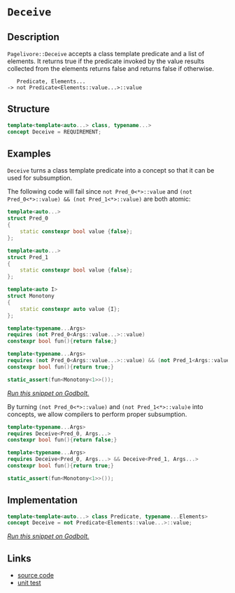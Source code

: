 <!-- Copyright 2024 Feng Mofan
SPDX-License-Identifier: Apache-2.0 -->

# `Deceive`

## Description

`Pagelivore::Deceive` accepts a class template predicate and a list of elements.
It returns true if the predicate invoked by the value results collected from the elements returns false and returns false if otherwise.

<pre><code>   Predicate, Elements...
-> not Predicate&lt;Elements::value...&gt;::value</code></pre>

## Structure

```C++
template<template<auto...> class, typename...>
concept Deceive = REQUIREMENT;
```

## Examples

`Deceive` turns a class template predicate into a concept so that it can be used for subsumption.

The following code will fail since `not Pred_0<*>::value` and `(not Pred_0<*>::value) && (not Pred_1<*>::value)` are both atomic:

```C++
template<auto...>
struct Pred_0
{
    static constexpr bool value {false};
};

template<auto...>
struct Pred_1
{
    static constexpr bool value {false};
};

template<auto I>
struct Monotony
{
    static constexpr auto value {I};
};

template<typename...Args>
requires (not Pred_0<Args::value...>::value)
constexpr bool fun(){return false;}

template<typename...Args>
requires (not Pred_0<Args::value...>::value) && (not Pred_1<Args::value...>::value)
constexpr bool fun(){return true;}

static_assert(fun<Monotony<1>>());
```

[*Run this snippet on Godbolt.*](https://godbolt.org/#z:OYLghAFBqd5QCxAYwPYBMCmBRdBLAF1QCcAaPECAMzwBtMA7AQwFtMQByARg9KtQYEAysib0QXACx8BBAKoBnTAAUAHpwAMvAFYTStJg1DIApACYAQuYukl9ZATwDKjdAGFUtAK4sGIAMwArKSuADJ4DJgAcj4ARpjEIGYA7KQADqgKhE4MHt6%2BAcEZWY4C4ZExLPGJKbaY9qUMQgRMxAR5Pn5BdQ05za0E5dFxCUmpCi1tHQXdEwNDldVjAJS2qF7EyOwcBJgsaQa7Jv5uTF5EAHRXx9gmGgCCE8ReDgDUysSY6AD6Gnf3JmSVger1BrzmjmQrzQDAmmFUaWIr1iqE8rwAbmIvJhXoCLFQxEpAQARY7AgHJUn%2Bcn/Xb7Q6YY6nc6oK4XG7/J4vAjvT4/Lj/PH/MHglqQ6ECOEIpEotGY7w4vEE2hEylkwVq6mCh50g5MI4nM5EV4ASQ5Dy5bwAsgJUEQGABPDXkkUQvBQmFSxGvI2oDFYxVAs2amkh7X3XUMpkEB1pRisTBs%2B7EYAKc3JzAARy8eE%2BCleEAYdt5X1%2BTOTqZAIHl2LZNyrNcwy3%2Bnt20uRqNoryoXgYEGbQM%2BBA2DG7hMZWrVD1pez1BrcMbjzDYSZTaf8twen2zucw%2BcLxY%2Bpb%2BJwrCgbAbrG4vCuWuLMADZzA%2BC0WeUf%2BeW1zfa9dr9WA2bB5W3hb1ZS7Hs%2BwHCwhxHV4CGeCcrCnAELTFd1viYBQlDaaheyZG03wEJ0TgFDcbn7ZtqQ4VZaE4QJeD8DgtFIVBODcaxrHBdZNkVMx/B4UgCE0GjVgAaxAQIHwuAAOB8pECZIH0kABOfwlP4/ROEkXgWAkDQNFIJiWLYjheHPQzhOYmjSDgWAYEQEB1gINJznISg0H2OgEiiBNOFUOSAFplNeYBkChKQLjMXgvkIEg8HQPR%2BEEEQxHYKQZEERQVHUazSF0LhSAAd2IJg0k4HhaPoxiRNYzgAHlzlcnlUCoV4AofYLJFC8LXkiswCw8Lz6CRcwBOWXgrK0VYICQTy0m8sgKAgebFpAYApDMPg6F2YhzwgWJatiCJWgdCreGO5hiAderYm0TAHHO0hPLYQR6oYWgzryrBYi8YBTloFUnqwFhDGAcRvt3Bw8HRPdavhB7zm2QSIl2Oi8toPBYlK66PCwWqELwPTuF4WHiBRJRiT2MHMaMETVioAxUwANTwTAivqpcnuS4RRHEDKeeytRaoK/QwZQTjLH0LHz0gVZUDSRpzw4QKJnQY5iVMSxrDMEyyeIBK4blnoHsaFwGHcTxOj0MIImGKpRkK4psgEaY/CdzIXYYBYRkSQq7FNvpJnaK2Cn9%2BpA4Efo2h9h2/dsYO3b0OYY7txZHdWBQeK2CQqo4BijNq0z2qCkKwoiyQooLXA4tG/iuAmoT6dWBBMCYLBEn7UgJMkfwLjU5JJA0SQzEkB8DKklStI4HTSD0gSLnkh8ZJUmSuAfQJJC4QI1IfQu8tM8yQEs%2BnbIc2anKatzltWkbfLYThWhYdFkkCphoQMIw%2BpUi4uAuFjYpEANolQqPNUr82kILJQws8q6C2iVMq5084F2MrwUyjUXLnFeK1H0xBn6v3fsgT%2BwBv6/3/oNVAw0Ej3n8GYRuU0bIX1vgkdyK1KELRGiAJ%2BL9ApELBlwFSXBDI0FoLtfah08qXVOk9KR11br3UeiTZ6lDXoEHep9WqP0/oAyBkokGNNtgsXwJ8aGsNlYANUIjXYT1Ub1FqpjbGp08aGMmgbYmgkyYU0wFTUGRhaagGsgzJmChWbs05owbmshwHpUgbIIWuUWJwLFnTLWVgpYONll3BWStOCqwIOrfwmtJYWF1mg/WhtMmZwjtDZwEBXBJ0KrbCovs9DO0aA09IntGixyWOHXoUdE6h3dibGpTRg49MdgnAYHSU6DDTi0huawNg50WejFBRdOC4PwW/D%2BYNSF/w0NXfAQCaEN0ms3Ugrd26jC7ujWe88f7D2SDvZIyR/AjzHlvfeJlOBHxPoEs%2B8AL7OWaqw5hxB77bCfiFFgCh0RQnRAIi4DIJgxWOfFEBmVeZpQkLErK0CEk6ACMVUq5USbIJqgfBqV8WptWhd1WF8KMRIpRTyCAQ0OHULGv4ehp8mHsMWmCgVnD4VpDSN8RFKlvisswng5S21REJHEUdE610ZGqpundU2T0XqMDUR9L6RjMC/X%2BmIXRgl9F%2BJcaQYxgczHw0scgJGNjBB2IxljHGDpnEEzcU9TxmRvHUz8REAJ00%2BDBNCRzLmSiwF8xiVi%2BJItiXEIltrdJMt4Dy0VjkZWAB6NWqa0klL1gkYBRsu4B1GebS2%2BRhlNPtr0zpJQcgdLaTkCZ8dK2NGjiHWtydqndvGfMuOydBl9v9kO5pI7FlZ2WelCl3y0GbPpa8RlCKWX6j3GymuJyxpnKboElubcO6UDzvcpIP9/BBECMPIRGgr1KRkouuqZlbDHwPdNcSIBe6/38DJTe/Eb0Pn4kpae/hKU/NfQw5YedorPsPh%2B0SpAyZZGcJIIAA)

By turning `(not Pred_0<*>::value)` and `(not Pred_1<*>::valu)e` into concepts, we allow compilers to perform proper subsumption.

```C++
template<typename...Args>
requires Deceive<Pred_0, Args...>
constexpr bool fun(){return false;}

template<typename...Args>
requires Deceive<Pred_0, Args...> && Deceive<Pred_1, Args...>
constexpr bool fun(){return true;}

static_assert(fun<Monotony<1>>());
```

## Implementation

```C++
template<template<auto...> class Predicate, typename...Elements>
concept Deceive = not Predicate<Elements::value...>::value;
```

[*Run this snippet on Godbolt.*](https://godbolt.org/#z:OYLghAFBqd5QCxAYwPYBMCmBRdBLAF1QCcAaPECAMzwBtMA7AQwFtMQByARg9KtQYEAysib0QXACx8BBAKoBnTAAUAHpwAMvAFYTStJg1DIApACYAQuYukl9ZATwDKjdAGFUtAK4sGIAMwArKSuADJ4DJgAcj4ARpjEAdIADqgKhE4MHt6%2BAcGp6Y4C4ZExLPGJ/tJ2mA6ZQgRMxATZPn5Btpj2RQwNTQQl0XEJSbaNza25HQrjAxFD5SNVAJS2qF7EyOwcBJgsyQa7Jv5uu/uHmMduTF5EAHQPx9gA1MgGCgrPysSY%2BKK7pGeBAAnslGKxMA87th6GxBAoniYNABBNAMLbJAjPAAitUweAAbphnsdsc8GKgsd9fnh/pcTjC9owCAoQCACWIvJDHv5sGyOd56VYUUjkQB6ABUUulMtlYtFkulzwAKpgZp8ZfKUYrZbqpVrkaKzgcmEcTjd7jzsKKZsQvA4vj90AB9DSikwAdmFyOevueM1NtNeAhmmFUyWIz1iqE8zwFXJJXqoYiUnuxx29aYz7pRxouVwtqChiJRtvtVKdzq47q9or9/sajmQwYYofDkejsfjxM9FmTtFTHvT/kzQ%2BzItzexNZuut1QzwAkiXkWWHQBZASUgTAmve%2BsBpsttsR56FuOcntepdjkc14eZyfnU3006g8FsKHI4jABG80U/ABHLw8B%2BT5cS2QkX2pF0NEBL8f2LP8UTRY8OxjWhnioLwGAgZZex%2BAgNgYTCUyFLMJ2RPNnyuEEwWYD8Hng39rRRQDgNAnE8Ugq5oNdODvwURCXnMAA2UTOIgokeMrLh%2BIQq1RRQ3Z2yjdDMOw3D8MwQjiGIgg7TIscKIPWlnSYD4EgIahsKuDcKSIBgdxOas/15XC8JHDhVloThAl4PwOC0UhUE4NxrGsf11k2HszH8HhSAITQvNWABrEBAkkO4NEkLgPX8DRAg0MwRJEswAA4yv0ThJF4FgJA0WCAqCkKOF4VlYMSwKvNIOBYBgRAQHWAhkluchKDQfY6ASKIIU4VQypEgBaETJGeYBkGbKQ7jMXgaSIYg8HQPR%2BEEEQxHYKQZEERQVHULrSF0WSAHdiCYZJOB4bzfP8pLgs4AB5W4RqxVAqGeealpWtaNueLazGeCAPEm%2BhI3MOLll4TqtFWCAkAm5IprICgIHxwmQGAKQzD4OhdmIVkIFiX7YgiJpgQ%2B3hmeYYhgX%2B2JtFqTr4omuECH%2BhhaDZ%2B6sFiLxgGuWgB3Z0gsBYQxgHEKWQIFyDWXusNalubZ4oiXYfPu2g8FiV7uY8LBfv0vA6u4XgiWIaMlFxVWjAtowktWKgDB/AA1PBMCe/66KVk7hFEcRLujm61F%2Bx79DVlBwssfRLdZSBVlQTFMl1xaZnQUlTEsawzGa12DqwHPcM6bpMhcBh3E8No9DCeYygqPQCgyARJj8WT%2B56QYe5GWSajqAQ%2Bgmdvcinrptdn2Zx%2BGRIp9mIe9ADZp18WTfVgUKKtgkL6OD80gmt4FrwYW5bVvWzbMvhiBcEIEgSVirgMYSv3VgIEwEwLAiQG5pUkP4O4ABOfwHpJDZTMJIESDVAgiWgVVDgNVSB1TincESXARJlWgWVQhGUuCBFgSJa%2Bv0WptRAB1P2PV%2Bq40GkDUaxNSYoxmmwTgTQWAEg9ItJgrwDBGFhtAu4XAsq7XwPtQ6x1ZBnTjtIBOSgk73V0FTF6b12YXyvjfP6HBAbDVuM8UGp5iACKESIt4asJFSKygjJGBMUbf38GYP%2BWNuqsK4QkMaJNUDIxGPwwRi07FGC4NArgsEaC0FpvTRm91OasyVik7mvN%2BYOCVsLZkYsJa/WlrLeWitnbKz2GrDWQV8A/DqESXWQV9bIENkrE2XRfoWytqzW22wgoOydvFV27tMCe0qREUAXV/aBwUCHMOEdGBRyUbHC6qjZCJzukFLRqdfblysJnTp9c84FxDJwYuBBS7%2BGxLsyu1cEi1zVPAY%2By8Z5%2BAgK4Hesku6lA3n3NIA8sgL2HqQUemQD69yXk3Ve/QPmNxXr0Ne3cflb2hYC3eCLvmH3PmsDYZ9f6YIMbQzgljrHCNEfYqJjiNAIw/vtdxv9MYANIEAkBIwG5m2wbgyR2UPSUI9HlSQSCVqyUMXQ2wDD/6TOYfAVhQ1gYBL8cQHh2x%2BFQxYAoAkzYCQUouDMWRn9a6KNOssiQqzrrqI2ToAIpAdHvWdvon690WomOBuYsGKrVpqo1XGbVz4ZjOKCa4hI7j/BeKYb4gNhN5URpRuyZAyRkjOi1dA50OqCBmSsStam8SEiJKZizbmaT808z5gLHJQSRb5MltUzAMs5ZiFKfFFWlTem8Bqdrepv0mktLKW0s2QVOnW2BD0%2B2B0BkuwSMM0Z3txlMIDkwYOodw6RzKdHZRKyrryHNcnK1YjjAZxsAcx5wVjmtk4GKEu6cK6WCrrfGuh0Hm51hS8lubcchAq%2BQscFwK/k9BhSC4oiLMUQrhXPFoqLgMvNA2CyeYwUVvrRf0aDR9sXRSxWbAljqiXuueJ6zVPrdh%2BvfnIr%2BaN6USuxoA4BoDKAXw5SAMwkj/BBEKjlBqTGPREJoZh1qYrGGTNSiASQgQYGBDKsVaBkhoF5TgVwfwmD/AOuapwBl/HME7S40pnj3jlirFdukZwkggA%3D%3D)

## Links

- [source code](../../../../conceptrodon/pagelivore/concepts/deceive.hpp)
- [unit test](../../../../tests/unit/concepts/pagelivore/deceive.test.hpp)
